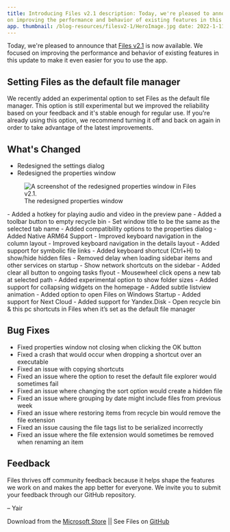 ```yaml
---
title: Introducing Files v2.1 description: Today, we're pleased to announce that Files v2.1 is now available. We focused
on improving the performance and behavior of existing features in this update to make it even easier for you to use the
app. thumbnail: /blog-resources/filesv2-1/HeroImage.jpg date: 2022-1-11 author: yaichenbaum
---
```


Today, we're pleased to announce
that [Files v2.1]({'https://click.linksynergy.com/deeplink?id=pVFXwNFwveg&mid=24542&murl=https%3A%2F%2Fwww.microsoft.com%2Fstore%2Fapps%2F9NGHP3DX8HDX'})
is now available. We focused on improving the performance and behavior of existing features in this update to make it
even easier for you to use the app.

## Setting Files as the default file manager

We recently added an experimental option to set Files as the default file manager. This option is still experimental but
we improved the reliability based on your feedback and it's stable enough for regular use. If you're already using this
option, we recommend turning it off and back on again in order to take advantage of the latest improvements.

## What's Changed

- Redesigned the settings dialog
- Redesigned the properties window

<figure class="margin-bottom">
    <img src="/blog-resources/filesv2-1/PropertiesDialog.jpg" alt="A screenshot of the redesigned properties window in Files v2.1." />
    <figcaption>The redesigned properties window</figcaption>
</figure>
- Added a hotkey for playing audio and video in the preview pane
- Added a toolbar button to empty recycle bin
- Set window title to be the same as the selected tab name
- Added compatibility options to the properties dialog
- Added Native ARM64 Support
- Improved keyboard navigation in the column layout
- Improved keyboard navigation in the details layout
- Added support for symbolic file links
- Added keyboard shortcut (Ctrl+H) to show/hide hidden files
- Removed delay when loading sidebar items and other services on startup
- Show network shortcuts on the sidebar
- Added clear all button to ongoing tasks flyout
- Mousewheel click opens a new tab at selected path
- Added experimental option to show folder sizes
- Added support for collapsing widgets on the homepage
- Added subtle listview animation
- Added option to open Files on Windows Startup
- Added support for Next Cloud
- Added support for Yandex.Disk
- Open recycle bin & this pc shortcuts in Files when it’s set as the default file manager

## Bug Fixes

- Fixed properties window not closing when clicking the OK button
- Fixed a crash that would occur when dropping a shortcut over an executable
- Fixed an issue with copying shortcuts
- Fixed an issue where the option to reset the default file explorer would sometimes fail
- Fixed an issue where changing the sort option would create a hidden file
- Fixed an issue where grouping by date might include files from previous week
- Fixed an issue where restoring items from recycle bin would remove the file extension
- Fixed an issue causing the file tags list to be serialized incorrectly
- Fixed an issue where the file extension would sometimes be removed when renaming an item

## Feedback

Files thrives off community feedback because it helps shape the features we work on and makes the app better for
everyone. We invite you to submit your feedback through our GitHub repository.

– Yair

Download from
the [Microsoft Store]({'https://click.linksynergy.com/deeplink?id=pVFXwNFwveg&mid=24542&murl=https%3A%2F%2Fwww.microsoft.com%2Fstore%2Fapps%2F9NGHP3DX8HDX'})
|| See Files on [GitHub](https://github.com/files-community/Files)
